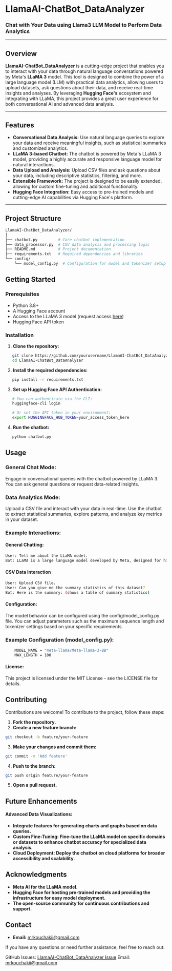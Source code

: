 
# LlamaAI-ChatBot_DataAnalyzer

### Chat with Your Data using Llama3 LLM Model to Perform Data Analytics

---

## Overview

**LlamaAI-ChatBot_DataAnalyzer** is a cutting-edge project that enables you to interact with your data through natural language conversations powered by Meta's **LLaMA 3** model. This tool is designed to combine the power of a large language model (LLM) with practical data analytics, allowing users to upload datasets, ask questions about their data, and receive real-time insights and analyses. By leveraging **Hugging Face's** ecosystem and integrating with LLaMA, this project provides a great user experience for both conversational AI and advanced data analysis.

---

## Features

- **Conversational Data Analysis:** Use natural language queries to explore your data and receive meaningful insights, such as statistical summaries and customized analytics.
- **LLaMA 3-based Chatbot:** The chatbot is powered by Meta's LLaMA 3 model, providing a highly accurate and responsive language model for natural interactions.
- **Data Upload and Analysis:** Upload CSV files and ask questions about your data, including descriptive statistics, filtering, and more.
- **Extensible Framework:** The project is designed to be easily extended, allowing for custom fine-tuning and additional functionality.
- **Hugging Face Integration:** Easy access to pre-trained models and cutting-edge AI capabilities via Hugging Face's platform.

---

## Project Structure

```bash
LlamaAI-ChatBot_DataAnalyzer/
│
├── chatbot.py         # Core chatbot implementation
├── data_processor.py  # CSV data analysis and processing logic
├── README.md          # Project documentation
├── requirements.txt   # Required dependencies and libraries
└── config/
    └── model_config.py  # Configuration for model and tokenizer setup

```

## Getting Started

### Prerequisites

- Python 3.8+
- A Hugging Face account
- Access to the LLaMA 3 model (request access [here](https://huggingface.co/meta-llama/Meta-Llama-3-8B))
- Hugging Face API token

### Installation


1. **Clone the repository:**

```bash
   git clone https://github.com/yourusername/LlamaAI-ChatBot_DataAnalyzer.git
   cd LlamaAI-ChatBot_DataAnalyzer
```
2. **Install the required dependencies:**

```bash
   pip install -r requirements.txt
```
3. **Set up Hugging Face API Authentication:**

```bash
   # You can authenticate via the CLI:
   huggingface-cli login

   # Or set the API token in your environment:
   export HUGGINGFACE_HUB_TOKEN=your_access_token_here
```
4. **Run the chatbot:**

```bash
   python chatbot.py
```

## Usage

### General Chat Mode:
Engage in conversational queries with the chatbot powered by LLaMA 3. You can ask general questions or request data-related insights.

### Data Analytics Mode:
Upload a CSV file and interact with your data in real-time. Use the chatbot to extract statistical summaries, explore patterns, and analyze key metrics in your dataset.

### Example Interactions:

#### General Chatting:

```bash
User: Tell me about the LLaMA model.
Bot: LLaMA is a large language model developed by Meta, designed for high-performance...
```

#### CSV Data Interaction

```bash
User: Upload CSV file.
User: Can you give me the summary statistics of this dataset?
Bot: Here is the summary: (shows a table of summary statistics)
```
#### Configuration:

The model behavior can be configured using the config/model_config.py file. You can adjust parameters such as the maximum sequence length and tokenizer settings based on your specific requirements.

### Example Configuration (model_config.py):

```bash
    MODEL_NAME = "meta-llama/Meta-llama-3-BB"
    MAX_LENGTH = 100
```

#### License:

This project is licensed under the MIT License - see the LICENSE file for details.

## Contributing

Contributions are welcome! To contribute to the project, follow these steps:

1. **Fork the repository.**
2. **Create a new feature branch:**

```bash
git checkout -b feature/your-feature
```

3. **Make your changes and commit them:**
```bash
git commit -m 'Add feature'
```

4. **Push to the branch:**

```bash
git push origin feature/your-feature
```

5. **Open a pull request.**

## Future Enhancements

#### Advanced Data Visualizations: 

 - **Integrate features for generating charts and graphs based on data queries.**
 - **Custom Fine-Tuning: Fine-tune the LLaMA model on specific domains or datasets to enhance chatbot accuracy for specialized data analysis.**
 - **Cloud Deployment: Deploy the chatbot on cloud platforms for broader accessibility and scalability.**

## Acknowledgments

 - **Meta AI for the LLaMA model.**
 - **Hugging Face for hosting pre-trained models and providing the infrastructure for easy model deployment.**
 - **The open-source community for continuous contributions and support.**

## Contact

- **Email:** [mrkouchakii@gmail.com](mailto:mrkouchakii@gmail.com)

If you have any questions or need further assistance, feel free to reach out:

GitHub Issues: [LlamaAI-ChatBot_DataAnalyzer Issue](https://github.com/mrkouchaki/LlamaAI-ChatBot_DataAnalyzer/issues)
Email: mrkouchakii@gmail.com
